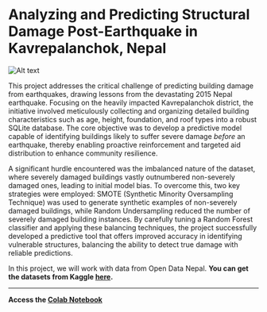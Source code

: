 # Analyzing and Predicting Structural Damage Post-Earthquake in Kavrepalanchok, Nepal

![Alt text](image_url)

This project addresses the critical challenge of predicting building damage from earthquakes, drawing lessons from the devastating 2015 Nepal earthquake. Focusing on the heavily impacted Kavrepalanchok district, the initiative involved meticulously collecting and organizing detailed building characteristics such as age, height, foundation, and roof types into a robust SQLite database. The core objective was to develop a predictive model capable of identifying buildings likely to suffer severe damage *before* an earthquake, thereby enabling proactive reinforcement and targeted aid distribution to enhance community resilience.

A significant hurdle encountered was the imbalanced nature of the dataset, where severely damaged buildings vastly outnumbered non-severely damaged ones, leading to initial model bias. To overcome this, two key strategies were employed: SMOTE (Synthetic Minority Oversampling Technique) was used to generate synthetic examples of non-severely damaged buildings, while Random Undersampling reduced the number of severely damaged building instances. By carefully tuning a Random Forest classifier and applying these balancing techniques, the project successfully developed a predictive tool that offers improved accuracy in identifying vulnerable structures, balancing the ability to detect true damage with reliable predictions.

In this project, we will work with data from Open Data Nepal. **You can get the datasets from Kaggle [here](https://www.kaggle.com/datasets/arashnic/earthquake-magnitude-damage-and-impact?select=mapping.csv).**

---
**Access the [Colab Notebook](https://colab.research.google.com/drive/1dK4KBLLCtoHXZnYBBLZ6-un66GuzyxKe?usp=sharing)**
